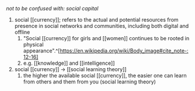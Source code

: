 *not to be confused with: social capital*

1. social [[currency]]; refers to the actual and potential resources from presence in social networks and communities, including both digital and offline
	1. "Social [[currency]] for girls and [[women]] continues to be rooted in physical appearance".^[https://en.wikipedia.org/wiki/Body_image#cite_note-:12-16]
	2. e.g. [[knowledge]] and [[intelligence]]
2. social [[currency]] → [[social learning theory]]
	1. the higher the available social [[currency]], the easier one can learn from others and them from you (social learning theory)